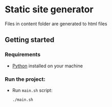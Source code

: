 # Static site generator

Files in content folder are generated to html files

## Getting started

### Requirements

- [Python](https://www.python.org/downloads/) installed on your machine

### Run the project:

- Run `main.sh` script:
    
    ```
    ./main.sh
    ```
